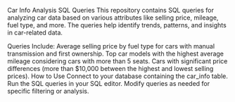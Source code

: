 Car Info Analysis SQL Queries
This repository contains SQL queries for analyzing car data based on various attributes like selling price, mileage, fuel type, and more. The queries help identify trends, patterns, and insights in car-related data.

Queries Include:
Average selling price by fuel type for cars with manual transmission and first ownership.
Top car models with the highest average mileage considering cars with more than 5 seats.
Cars with significant price differences (more than $10,000 between the highest and lowest selling prices).
How to Use
Connect to your database containing the car_info table.
Run the SQL queries in your SQL editor.
Modify queries as needed for specific filtering or analysis.

